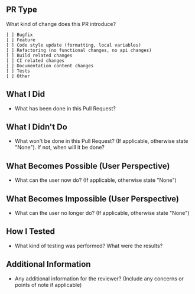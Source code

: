 <!-- Thank you for submitting a Pull Request. Please:
* Associate an issue with the Pull Request.
* Ensure that the code is up-to-date with the `main` branch.
* Include a description of the proposed changes and how to test them.
-->

<!-- To enable us to quickly review and accept your pull requests, always create one pull request per issue and link the issue in the pull request. ***Never merge multiple requests in one unless they have the same root cause.*** Be sure to follow our Coding Guidelines and keep code changes as ***small*** as possible. Avoid pure formatting changes to code that has not been modified otherwise. Pull requests should contain tests whenever possible. (https://github.com/microsoft/vscode/wiki/How-to-Contribute#pull-requests)
-->

## PR Type

What kind of change does this PR introduce?

```
[ ] Bugfix
[ ] Feature
[ ] Code style update (formatting, local variables)
[ ] Refactoring (no functional changes, no api changes)
[ ] Build related changes
[ ] CI related changes
[ ] Documentation content changes
[ ] Tests
[ ] Other
```

## What I Did

- What has been done in this Pull Request?

## What I Didn't Do

- What won't be done in this Pull Request? (If applicable, otherwise state "None"). If not, when will it be done?

## What Becomes Possible (User Perspective)

- What can the user now do? (If applicable, otherwise state "None")

## What Becomes Impossible (User Perspective)

- What can the user no longer do? (If applicable, otherwise state "None")

## How I Tested

- What kind of testing was performed? What were the results?

## Additional Information

- Any additional information for the reviewer? (Include any concerns or points of note if applicable)
